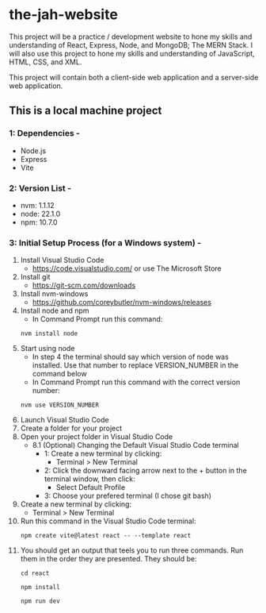 # the-jah-website

This project will be a practice / development website to hone my skills and understanding of React, Express, Node, and MongoDB; The MERN Stack.
I will also use this project to hone my skills and understanding of JavaScript, HTML, CSS, and XML.

This project will contain both a client-side web application and a server-side web application.

## This is a local machine project

### 1: Dependencies -
- Node.js
- Express
- Vite

### 2: Version List -
- nvm: 1.1.12
- node: 22.1.0
- npm: 10.7.0

### 3: Initial Setup Process (for a Windows system) -
1. Install Visual Studio Code 
    - https://code.visualstudio.com/ or use The Microsoft Store
2. Install git 
    - https://git-scm.com/downloads
3. Install nvm-windows 
    - https://github.com/coreybutler/nvm-windows/releases
4. Install node and npm 
    - In Command Prompt run this command:
    ```
    nvm install node
    ```
5. Start using node
    - In step 4 the terminal should say which version of node was installed. Use that number to replace VERSION_NUMBER in the command below
    - In Command Prompt run this command with the correct version number:
    ```
    nvm use VERSION_NUMBER
    ```
6. Launch Visual Studio Code
7. Create a folder for your project
8. Open your project folder in Visual Studio Code
    - 8.1 (Optional) Changing the Default Visual Studio Code terminal
        - 1: Create a new terminal by clicking:
            - Terminal > New Terminal
        - 2: Click the downward facing arrow next to the + button in the terminal window, then click:
            - Select Default Profile
        - 3: Choose your prefered terminal (I chose git bash)
9. Create a new terminal by clicking:
    - Terminal > New Terminal
10. Run this command in the Visual Studio Code terminal:
    ```
    npm create vite@latest react -- --template react
    ```
11. You should get an output that teels you to run three commands. Run them in the order they are presented. They should be:
    ```
    cd react
    ```
    ```
    npm install
    ```
    ```
    npm run dev
    ```